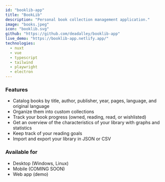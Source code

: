 ```yaml
---
id: "booklib-app"
title: "BookLib"
description: "Personal book collection management application."
image: "books.jpeg"
icon: "booklib.svg"
github: "https://github.com/deadalley/booklib-app"
live_demo: "https://booklib-app.netlify.app/"
technologies:
  - nuxt
  - vue
  - typescript
  - tailwind
  - playwright
  - electron
---
```


### Features

- Catalog books by title, author, publisher, year, pages, language, and original language
- Organize them into custom collections
- Track your book progress (owned, reading, read, or wishlisted)
- Get an overview of the characteristics of your library with graphs and statistics
- Keep track of your reading goals
- Import and export your library in JSON or CSV

### Available for

- Desktop (Windows, Linux)
- Mobile (COMING SOON)
- Web app (demo)